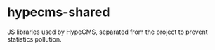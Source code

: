 hypecms-shared
==============

JS libraries used by HypeCMS, separated from the project to prevent statistics pollution.